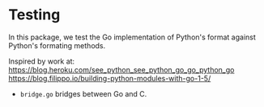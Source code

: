 # Testing

In this package, we test the Go implementation of Python's format against Python's formating
methods.

Inspired by work at:
  https://blog.heroku.com/see_python_see_python_go_go_python_go
  https://blog.filippo.io/building-python-modules-with-go-1-5/

  * `bridge.go` bridges between Go and C.

